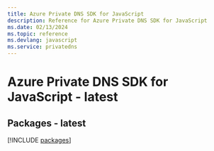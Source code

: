 ```yaml
---
title: Azure Private DNS SDK for JavaScript
description: Reference for Azure Private DNS SDK for JavaScript
ms.date: 02/13/2024
ms.topic: reference
ms.devlang: javascript
ms.service: privatedns
---
```

# Azure Private DNS SDK for JavaScript - latest
## Packages - latest
[!INCLUDE [packages](private-dns-index.md)]
